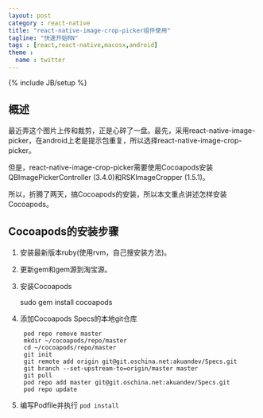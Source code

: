 ```yaml
---
layout: post
category : react-native
title: "react-native-image-crop-picker组件使用"
tagline: "快速开始RN"
tags : [react,react-native,macosx,android]
theme :
  name : twitter
---
```

{% include JB/setup %}

## 概述

最近弄这个图片上传和裁剪，正是心碎了一盘。最先，采用react-native-image-picker，在android上老是提示包重复，所以选择react-native-image-crop-picker。

但是，react-native-image-crop-picker需要使用Cocoapods安装QBImagePickerController (3.4.0)和RSKImageCropper (1.5.1)。

所以，折腾了两天，搞Cocoapods的安装，所以本文重点讲述怎样安装Cocoapods。

## Cocoapods的安装步骤

1. 安装最新版本ruby(使用rvm，自己搜安装方法)。
2. 更新gem和gem源到淘宝源。
3. 安装Cocoapods

	sudo gem install cocoapods
	
4. 添加Cocoapods Specs的本地git仓库

		pod repo remove master
		mkdir ~/cocoapods/repo/master
		cd ~/cocoapods/repo/master
		git init
		git remote add origin git@git.oschina.net:akuandev/Specs.git
		git branch --set-upstream-to=origin/master master
		git pull
		pod repo add master git@git.oschina.net:akuandev/Specs.git
		pod repo update
		

5. 编写Podfile并执行 `pod install`
